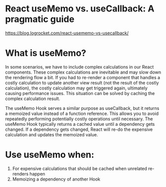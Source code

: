 # React useMemo vs. useCallback: A pragmatic guide

https://blog.logrocket.com/react-usememo-vs-usecallback/

# What is useMemo?
In some scenarios, we have to include complex calculations in our React components. These complex calculations are inevitable and may slow down the rendering flow a bit. If you had to re-render a component that handles a costly calculation to update another view result (not the result of the costly calculation), the costly calculation may get triggered again, ultimately causing performance issues. This situation can be solved by caching the complex calculation result.

The useMemo Hook serves a similar purpose as useCallback, but it returns a memoized value instead of a function reference. This allows you to avoid repeatedly performing potentially costly operations until necessary. The useMemo Hook typically returns a cached value until a dependency gets changed. If a dependency gets changed, React will re-do the expensive calculation and updates the memoized value.

# Use useMemo when:

1. For expensive calculations that should be cached when unrelated re-renders happen
2. Memoizing a dependency of another Hook